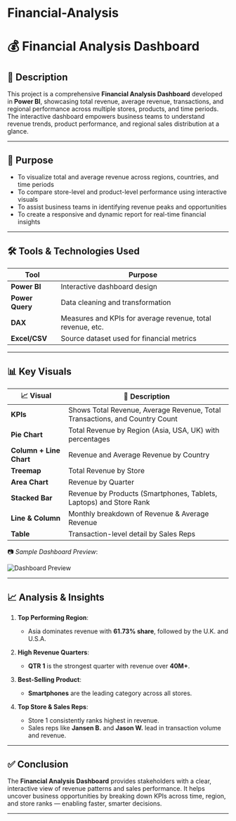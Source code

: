 # Financial-Analysis
# 💰 Financial Analysis Dashboard

## 📝 Description

This project is a comprehensive **Financial Analysis Dashboard** developed in **Power BI**, showcasing total revenue, average revenue, transactions, and regional performance across multiple stores, products, and time periods. The interactive dashboard empowers business teams to understand revenue trends, product performance, and regional sales distribution at a glance.

---

## 🎯 Purpose

- To visualize total and average revenue across regions, countries, and time periods
- To compare store-level and product-level performance using interactive visuals
- To assist business teams in identifying revenue peaks and opportunities
- To create a responsive and dynamic report for real-time financial insights

---

## 🛠️ Tools & Technologies Used

| Tool            | Purpose                                    |
|-----------------|--------------------------------------------|
| **Power BI**    | Interactive dashboard design               |
| **Power Query** | Data cleaning and transformation           |
| **DAX**         | Measures and KPIs for average revenue, total revenue, etc. |
| **Excel/CSV**   | Source dataset used for financial metrics  |

---

## 📊 Key Visuals

| 📈 Visual | 💬 Description |
|----------|----------------|
| **KPIs** | Shows Total Revenue, Average Revenue, Total Transactions, and Country Count |
| **Pie Chart** | Total Revenue by Region (Asia, USA, UK) with percentages |
| **Column + Line Chart** | Revenue and Average Revenue by Country |
| **Treemap** | Total Revenue by Store |
| **Area Chart** | Revenue by Quarter |
| **Stacked Bar** | Revenue by Products (Smartphones, Tablets, Laptops) and Store Rank |
| **Line & Column** | Monthly breakdown of Revenue & Average Revenue |
| **Table** | Transaction-level detail by Sales Reps |

📷 *Sample Dashboard Preview*:

![Dashboard Preview](images/financial-dashboard-preview.png)

---

## 📈 Analysis & Insights

1. **Top Performing Region**:  
   - Asia dominates revenue with **61.73% share**, followed by the U.K. and U.S.A.

2. **High Revenue Quarters**:  
   - **QTR 1** is the strongest quarter with revenue over **40M+**.

3. **Best-Selling Product**:  
   - **Smartphones** are the leading category across all stores.

4. **Top Store & Sales Reps**:  
   - Store 1 consistently ranks highest in revenue.
   - Sales reps like **Jansen B.** and **Jason W.** lead in transaction volume and revenue.

---

## ✅ Conclusion

The **Financial Analysis Dashboard** provides stakeholders with a clear, interactive view of revenue patterns and sales performance. It helps uncover business opportunities by breaking down KPIs across time, region, and store ranks — enabling faster, smarter decisions.

---


